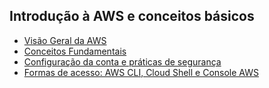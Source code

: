 ## Introdução à AWS e conceitos básicos

- [Visão Geral da AWS](./visao-geral-aws/Visão%20Geral%20da%20AWS.md)
- [Conceitos Fundamentais](./conceitos-fundamentais/Conceitos%20Fundamentais.md)
- [Configuração da conta e práticas de segurança](./Configuração%20da%20conta%20e%20práticas%20de%20segurança.md)
- [Formas de acesso: AWS CLI, Cloud Shell e Console AWS](./Formas%20de%20acesso%20AWS%20CLI,%20Cloud%20Shell%20e%20Console%20AWS.md)